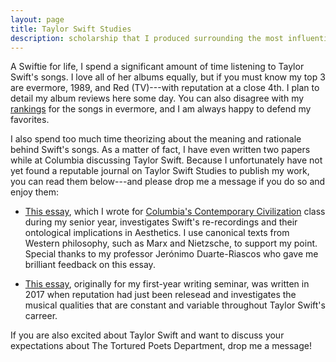 ```yaml
---
layout: page
title: Taylor Swift Studies
description: scholarship that I produced surrounding the most influential musician of our generation
---
```


A Swiftie for life, I spend a significant amount of time listening to Taylor Swift's songs. I love all of her albums equally, but if you must know my top 3 are evermore, 1989, and Red (TV)---with reputation at a close 4th. I plan to detail my album reviews here some day. You can also disagree with my [rankings](../images/evermore_tracks.png) for the songs in evermore, and I am always happy to defend my favorites.

I also spend too much time theorizing about the meaning and rationale behind Swift's songs. As a matter of fact, I have even written two papers while at Columbia discussing Taylor Swift. Because I unfortunately have not yet found a reputable journal on Taylor Swift Studies to publish my work, you can read them below---and please drop me a message if you do so and enjoy them:

- [This essay](../files/taylor_swift_cc.pdf), which I wrote for [Columbia's Contemporary Civilization](https://www.college.columbia.edu/core/conciv) class during my senior year, investigates Swift's re-recordings and their ontological implications in Aesthetics. I use canonical texts from Western philosophy, such as Marx and Nietzsche, to support my point. Special thanks to my professor Jerónimo Duarte-Riascos who gave me brilliant feedback on this essay.

- [This essay](../files/taylor_swift_uw.pdf), originally for my first-year writing seminar, was written in 2017 when reputation had just been relesead and investigates the musical qualities that are constant and variable throughout Taylor Swift's carreer.

If you are also excited about Taylor Swift and want to discuss your expectations about The Tortured Poets Department, drop me a message!
